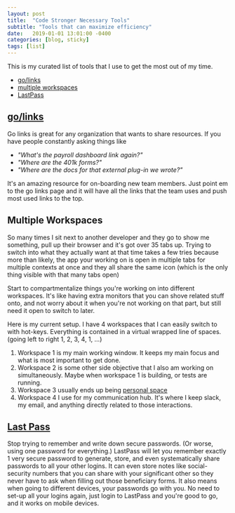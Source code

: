 ```yaml
---
layout: post
title:  "Code Stronger Necessary Tools"
subtitle: "Tools that can maximize efficiency"
date:   2019-01-01 13:01:00 -0400
categories: [blog, sticky]
tags: [list]
---
```


This is my curated list of tools that I use to get the most out of my time.

* [go/links](#go/golinks)
* [multiple workspaces](#multiple-workspaces)
* [LastPass](#last-pass)

## [go/links](https://www.golinks.io/)
Go links is great for any organization that wants to share resources. If you have people constantly asking things like

  * *"What's the payroll dashboard link again?"*
  * *"Where are the 401k forms?"*
  * *"Where are the docs for that external plug-in we wrote?"*

It's an amazing resource for on-boarding new team members. Just point em to the go links page and it will have all the links that the team uses and push most used links to the top.

## Multiple Workspaces
So many times I sit next to another developer and they go to show me something, pull up their browser and it's got over 35 tabs up. Trying to switch into what they actually want at that time takes a few tries because more than likely, the app your working on is open in multiple tabs for multiple contexts at once and they all share the same icon (which is the only thing visible with that many tabs open)

Start to compartmentalize things you're working on into different workspaces. It's like having extra monitors that you can shove related stuff onto, and not worry about it when you're not working on that part, but still need it open to switch to later.

Here is my current setup. I have 4 workspaces that I can easily switch to with hot-keys. Everything is contained in a virtual wrapped line of spaces. (going left to right 1, 2, 3, 4, 1, ...)
  1. Workspace 1 is my main working window. It keeps my main focus and what is most important to get done.
  2. Workspace 2 is some other side objective that I also am working on simultaneously. Maybe when workspace 1 is building, or tests are running.
  3. Workspace 3 usually ends up being [personal space](https://i.imgur.com/ELU1Vy7.jpg)
  4. Workspace 4 I use for my communication hub. It's where I keep slack, my email, and anything directly related to those interactions.

## [Last Pass](https://www.lastpass.com/)
Stop trying to remember and write down secure passwords. (Or worse, using one password for everything.) LastPass will let you remember exactly 1 very secure password to generate, store, and even systematically share passwords to all your other logins. It can even store notes like social-security numbers that you can share with your significant other so they never have to ask when filling out those beneficiary forms. It also means when going to different devices, your passwords go with you. No need to set-up all your logins again, just login to LastPass and you're good to go, and it works on mobile devices. 
